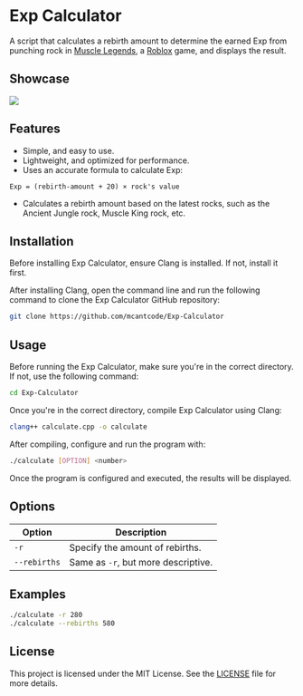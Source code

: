 # Exp Calculator

A script that calculates a rebirth amount to determine the earned Exp from punching rock in [Muscle Legends](https://www.roblox.com/games/3623096087/Muscle-Legends), a [Roblox](https://www.roblox.com/) game, and displays the result.

## Showcase

![](https://i.ibb.co.com/LVVkphC/Exp-Calculator-Showcase.jpg)

## Features

* Simple, and easy to use.
* Lightweight, and optimized for performance.
* Uses an accurate formula to calculate Exp:

```
Exp = (rebirth-amount + 20) × rock's value
```

* Calculates a rebirth amount based on the latest rocks, such as the Ancient Jungle rock, Muscle King rock, etc.

## Installation

Before installing Exp Calculator, ensure Clang is installed. If not, install it first.

After installing Clang, open the command line and run the following command to clone the Exp Calculator GitHub repository:

```sh
git clone https://github.com/mcantcode/Exp-Calculator
```

## Usage

Before running the Exp Calculator, make sure you're in the correct directory. If not, use the following command:

```sh
cd Exp-Calculator
```

Once you're in the correct directory, compile Exp Calculator using Clang:

```sh
clang++ calculate.cpp -o calculate
```

After compiling, configure and run the program with:

```sh
./calculate [OPTION] <number>
```

Once the program is configured and executed, the results will be displayed.

## Options

| Option       | Description                         |
|--------------|-------------------------------------|
| `-r`         | Specify the amount of rebirths.     |
| `--rebirths` | Same as `-r`, but more descriptive. |

## Examples

```sh
./calculate -r 280
./calculate --rebirths 580
```

## License

This project is licensed under the MIT License. See the [LICENSE](LICENSE) file for more details.
